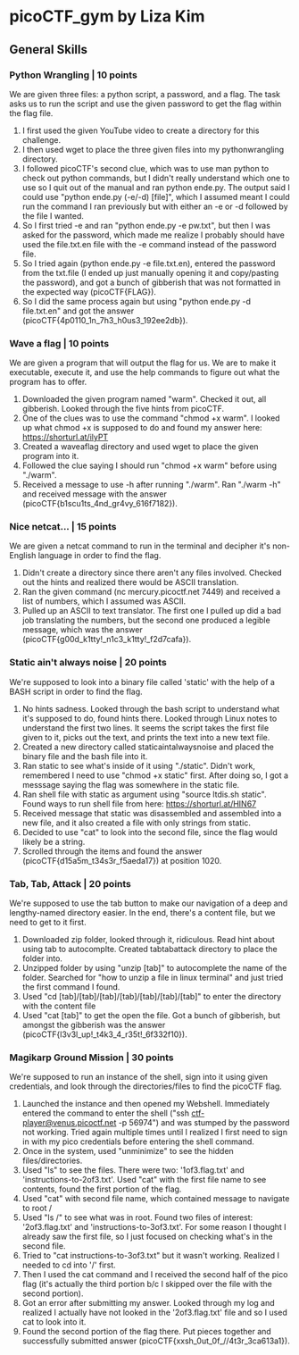 # picoCTF_gym by Liza Kim
## General Skills
### Python Wrangling | 10 points
   
We are given three files: a python script, a password, and a flag. The task asks us to run the script and use the given password to get the flag within the flag file.

1. I first used the given YouTube video to create a directory for this challenge.
2. I then used wget to place the three given files into my pythonwrangling directory.
3. I followed picoCTF's second clue, which was to use man python to check out python commands, but I didn't really understand which one to use so I quit out of the manual and ran python ende.py. The output said I could use "python ende.py (-e/-d) [file]", which I assumed meant I could run the command I ran previously but with either an -e or -d followed by the file I wanted.
4. So I first tried -e and ran "python ende.py -e pw.txt", but then I was asked for the password, which made me realize I probably should have used the file.txt.en file with the -e command instead of the password file.
5. So I tried again (python ende.py -e file.txt.en), entered the password from the txt.file (I ended up just manually opening it and copy/pasting the password), and got a bunch of gibberish that was not formatted in the expected way (picoCTF{FLAG}).
6. So I did the same process again but using "python ende.py -d file.txt.en" and got the answer (picoCTF{4p0110_1n_7h3_h0us3_192ee2db}).    


### Wave a flag | 10 points

We are given a program that will output the flag for us. We are to make it executable, execute it, and use the help commands to figure out what the program has to offer. 

1. Downloaded the given program named "warm". Checked it out, all gibberish. Looked through the five hints from picoCTF.
2. One of the clues was to use the command "chmod +x warm". I looked up what chmod +x is supposed to do and found my answer here: https://shorturl.at/ilyPT
3. Created a waveaflag directory and used wget to place the given program into it.
4. Followed the clue saying I should run "chmod +x warm" before using "./warm".
5. Received a message to use -h after running "./warm". Ran "./warm -h" and received message with the answer (picoCTF{b1scu1ts_4nd_gr4vy_616f7182}).


### Nice netcat... | 15 points

We are given a netcat command to run in the terminal and decipher it's non-English language in order to find the flag. 

1. Didn't create a directory since there aren't any files involved. Checked out the hints and realized there would be ASCII translation.
2. Ran the given command (nc mercury.picoctf.net 7449) and received a list of numbers, which I assumed was ASCII.
3. Pulled up an ASCII to text translator. The first one I pulled up did a bad job translating the numbers, but the second one produced a legible message, which was the answer (picoCTF{g00d_k1tty!_n1c3_k1tty!_f2d7cafa}).


### Static ain't always noise | 20 points

We're supposed to look into a binary file called 'static' with the help of a BASH script in order to find the flag. 

1. No hints sadness. Looked through the bash script to understand what it's supposed to do, found hints there. Looked through Linux notes to understand the first two lines. It seems the script takes the first file given to it, picks out the text, and prints the text into a new text file.
2. Created a new directory called staticaintalwaysnoise and placed the binary file and the bash file into it.
3. Ran static to see what's inside of it using "./static". Didn't work, remembered I need to use "chmod +x static" first. After doing so, I got a messsage saying the flag was somewhere in the static file.
4. Ran shell file with static as argument using "source ltdis.sh static". Found ways to run shell file from here: https://shorturl.at/HIN67
5. Received message that static was disassembled and assembled into a new file, and it also created a file with only strings from static.
6. Decided to use "cat" to look into the second file, since the flag would likely be a string.
7. Scrolled through the items and found the answer (picoCTF{d15a5m_t34s3r_f5aeda17}) at position 1020.


### Tab, Tab, Attack | 20 points

We're supposed to use the tab button to make our navigation of a deep and lengthy-named directory easier. In the end, there's a content file, but we need to get to it first. 

1. Downloaded zip folder, looked through it, ridiculous. Read hint about using tab to autocomplte. Created tabtabattack directory to place the folder into.
2. Unzipped folder by using "unzip [tab]" to autocomplete the name of the folder. Searched for "how to unzip a file in linux terminal" and just tried the first command I found.
3. Used "cd [tab]/[tab]/[tab]/[tab]/[tab]/[tab]/[tab]" to enter the directory with the content file
4. Used "cat [tab]" to get the open the file. Got a bunch of gibberish, but amongst the gibberish was the answer (picoCTF{l3v3l_up!_t4k3_4_r35t!_6f332f10}).


### Magikarp Ground Mission | 30 points

We're supposed to run an instance of the shell, sign into it using given credentials, and look through the directories/files to find the picoCTF flag.

1. Launched the instance and then opened my Webshell. Immediately entered the command to enter the shell ("ssh ctf-player@venus.picoctf.net -p 56974") and was stumped by the password not working. Tried again multiple times until I realized I first need to sign in with my pico credentials before entering the shell command.
2. Once in the system, used "unminimize" to see the hidden files/directories.
3. Used "ls" to see the files. There were two: '1of3.flag.txt' and 'instructions-to-2of3.txt'. Used "cat" with the first file name to see contents, found the first portion of the flag.
4. Used "cat" with second file name, which contained message to navigate to root /
5. Used "ls /" to see what was in root. Found two files of interest: '2of3.flag.txt' and 'instructions-to-3of3.txt'. For some reason I thought I already saw the first file, so I just focused on checking what's in the second file.
6. Tried to "cat instructions-to-3of3.txt" but it wasn't working. Realized I needed to cd into '/' first.
7. Then I used the cat command and I received the second half of the pico flag (it's actually the third portion b/c I skipped over the file with the second portion).
8. Got an error after submitting my answer. Looked through my log and realized I actually have not looked in the '2of3.flag.txt' file and so I used cat to look into it.
9. Found the second portion of the flag there. Put pieces together and successfully submitted answer (picoCTF{xxsh_0ut_0f_\/\/4t3r_3ca613a1}).


### 

